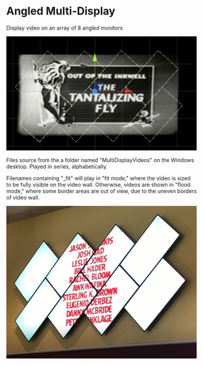# Angled Multi-Display
Display video on an array of 8 angled monitors

![Example](Screenshot.png)   

Files source from the a folder named "MultiDisplayVideos" on the Windows desktop. Played in series, alphabetically.

Filenames containing "_fit" will play in "fit mode," where the video is sized to be fully visible on the video wall. Otherwise, videos are shown in "flood mode," where some border areas are out of view, due to the uneven borders of video wall.

![Cinema](CinemaVideoWall.png)